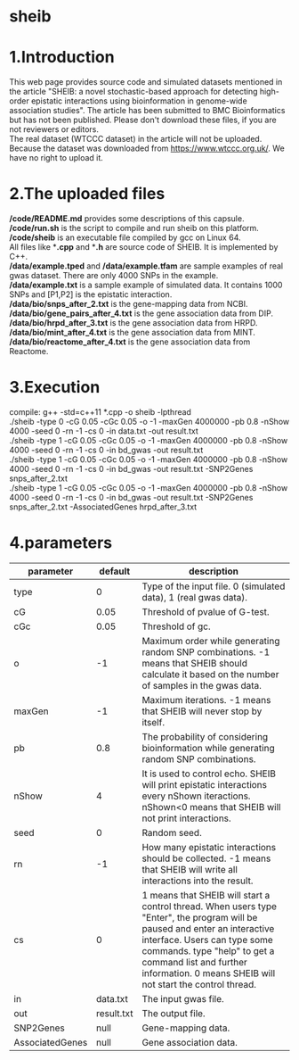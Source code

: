 # sheib
# 1.Introduction
This web page provides source code and simulated datasets mentioned in the article "SHEIB: a novel stochastic-based approach for detecting high-order epistatic interactions using bioinformation in genome-wide association studies". The article has been submitted to BMC Bioinformatics but has not been published. Please don't download these files, if you are not reviewers or editors.<br>
The real dataset (WTCCC dataset) in the article will not be uploaded. Because the dataset was downloaded from https://www.wtccc.org.uk/. We have no right to upload it.
# 2.The uploaded files
**/code/README.md** provides some descriptions of this capsule.<br>
**/code/run.sh** is the script to compile and run sheib on this platform.<br>
**/code/sheib** is an executable file compiled by gcc on Linux 64.<br>
All files like ***.cpp** and ***.h** are source code of SHEIB. It is implemented by C++.<br>
**/data/example.tped** and **/data/example.tfam** are sample examples of real gwas dataset. There are only 4000 SNPs in the example.<br>
**/data/example.txt** is a sample example of simulated data. It contains 1000 SNPs and [P1,P2] is the epistatic interaction.<br>
**/data/bio/snps_after_2.txt** is the gene-mapping data from NCBI.<br>
**/data/bio/gene_pairs_after_4.txt** is the gene association data from DIP.<br>
**/data/bio/hrpd_after_3.txt** is the gene association data from HRPD.<br>
**/data/bio/mint_after_4.txt** is the gene association data from MINT.<br>
**/data/bio/reactome_after_4.txt** is the gene association data from Reactome.<br>
# 3.Execution
compile: g++ -std=c++11 *.cpp -o sheib -lpthread<br>
./sheib -type 0 -cG 0.05 -cGc 0.05 -o -1 -maxGen 4000000 -pb 0.8 -nShow 4000 -seed 0 -rn -1 -cs 0 -in data.txt -out result.txt<br>
./sheib -type 1 -cG 0.05 -cGc 0.05 -o -1 -maxGen 4000000 -pb 0.8 -nShow 4000 -seed 0 -rn -1 -cs 0 -in bd_gwas -out result.txt<br>
./sheib -type 1 -cG 0.05 -cGc 0.05 -o -1 -maxGen 4000000 -pb 0.8 -nShow 4000 -seed 0 -rn -1 -cs 0 -in bd_gwas -out result.txt -SNP2Genes snps_after_2.txt<br>
./sheib -type 1 -cG 0.05 -cGc 0.05 -o -1 -maxGen 4000000 -pb 0.8 -nShow 4000 -seed 0 -rn -1 -cs 0 -in bd_gwas -out result.txt -SNP2Genes snps_after_2.txt -AssociatedGenes hrpd_after_3.txt<br>
# 4.parameters

parameter|default|description
----|----|----
type|0|Type of the input file. 0 (simulated data), 1 (real gwas data).
cG|0.05|Threshold of pvalue of G-test.
cGc|0.05|Threshold of gc.
o|-1|Maximum order while generating random SNP combinations. -1 means that SHEIB should calculate it based on the number of samples in the gwas data.
maxGen|-1|Maximum iterations. -1 means that SHEIB will never stop by itself.
pb|0.8|The probability of considering bioinformation while generating random SNP combinations.
nShow|4|It is used to control echo. SHEIB will print epistatic interactions every nShown iteractions. nShown<0 means that SHEIB will not print interactions.
seed|0|Random seed.
rn|-1|How many epistatic interactions should be collected. -1 means that SHEIB will write all interactions into the result.
cs|0|1 means that SHEIB will start a control thread. When users type "Enter", the program will be paused and enter an interactive interface. Users can type some commands. type "help" to get a command list and further information. 0 means SHEIB will not start the control thread.
in|data.txt|The input gwas file.
out|result.txt|The output file.
SNP2Genes|null|Gene-mapping data.
AssociatedGenes|null|Gene association data.

